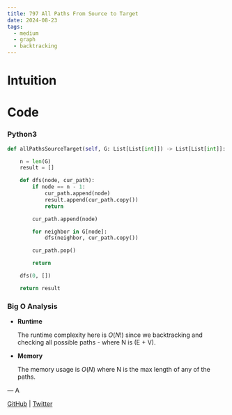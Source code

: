 ```yaml
---
title: 797 All Paths From Source to Target
date: 2024-08-23
tags:
  - medium
  - graph
  - backtracking
---
```


# Intuition

# Code

### Python3

```python
def allPathsSourceTarget(self, G: List[List[int]]) -> List[List[int]]:

    n = len(G)
    result = []

    def dfs(node, cur_path):
        if node == n - 1:
            cur_path.append(node)
            result.append(cur_path.copy())
            return

        cur_path.append(node)

        for neighbor in G[node]:
            dfs(neighbor, cur_path.copy())

        cur_path.pop()

        return

    dfs(0, [])

    return result
```

### Big O Analysis

- **Runtime**

  The runtime complexity here is $O(N!)$ since we backtracking and checking all possible paths - where N is (E + V).

- **Memory**

  The memory usage is $O(N)$ where N is the max length of any of the paths.

— A

[GitHub](https://github.com/athkdev) | [Twitter](https://twitter.com/athkdev)
